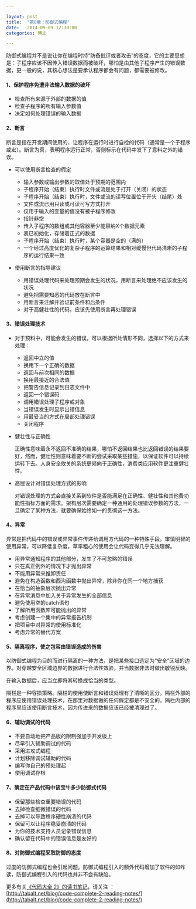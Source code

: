 ```yaml
---

layout: post
title:  "第8章：防御式编程"
date:   2014-09-09 12:30:00
categories: 博文

---
```


防御式编程并不是说让你在编程时持“防备批评或者攻击”的态度，它的主要思想是：子程序应该不因传入错误数据而被破坏，哪怕是由其他子程序产生的错误数据，更一般的说，其核心想法是要承认程序都会有问题，都需要被修改。

#### 1、保护程序免遭非法输入数据的破坏

* 检查所有来源于外部的数据的值
* 检查子程序的所有输入参数值
* 决定如何处理错误的输入数据


#### 2、断言

断言是指在开发期间使用的、让程序在运行时进行自检的代码（通常是一个子程序或宏）。断言为真，表明程序运行正常，否则标示在代码中发下了意料之外的错误。

* 可以使用断言检查的假定

	* 输入参数或输出参数的取值处于预期的范围内
	* 子程序开始（结束）执行时文件或流是处于打开（关闭）的状态
	* 子程序开始（结束）执行时，文件或流的读写位置位于开头（结尾）处
	* 文件或流已用只读或可读可写方式打开
	* 仅用于输入的变量的值没有被子程序修改
	* 指针非空
	* 传入子程序的数组或其他容器至少能容纳X个数据元素
	* 表已初始化，存储着正式的数据
	* 子程序开始（结束）执行时，某个容器是空的（满的）
	* 一个经过高度优化的复杂子程序的运算结果和相对缓慢但代码清晰的子程序的运行结果一致


* 使用断言的指导建议

	* 用错误处理代码来处理预期会发生的状况，用断言来处理绝不应该发生的状况
	* 避免把需要知悉的代码放在断言中
	* 用断言来注解并验证前条件和后条件
	* 对于高健壮性的代码，应该先使用断言再处理错误
	

#### 3、错误处理技术
	

* 对于预料中，可能会发生的错误，可以根据所处情形不同，选择以下的方式来处理：

	* 返回中立的值
	* 换用下一个正确的数据
	* 返回与前次相同的数据
	* 换用最接近的合法值
	* 把警告信息记录到日志文件中
	* 返回一个错误码
	* 调用错误处理子程序或对象
	* 当错误发生时显示出错信息
	* 用最妥当的方式在局部处理错误
	* 关闭程序

* 健壮性与正确性

	正确性意味着永不返回不准确的结果，哪怕不返回结果也比返回错误的结果要好，然而，健壮性则意味着要不断的尝试采取某些措施，以保证软件可以持续运转下去。人身安全攸关的系统更倾向于正确性，消费类应用软件更注重健壮性。
	
	
* 高层设计对错误处理方式的影响

	对错误处理的方式会直接关系到软件是否能满足在正确性、健壮性和其他费功能性指标方面的需求。架构层次需要确定一种通用的处理错误参数的方法，一旦确定了某种方法，就要确保始终如一的贯彻这一方法。
	


#### 4、异常

异常是把代码中的错误或异常事件传递给调用方代码的一种特殊手段。审慎明智的使用异常，可以降低复杂度，草率粗心的使用会让代码变得几乎无法理解。

* 用异常通知程序的其他部分，发生了不可忽略的错误
* 只在真正例外的情况下才抛出异常
* 不能用异常来推卸责任
* 避免在构造函数和西沟函数中抛出异常，除非你在同一个地方捕获
* 在恰当的抽象层次抛出异常
* 在异常消息中加入关于异常发生的全部信息
* 避免使用空的catch语句
* 了解所用函数库可能抛出的异常
* 考虑创建一个集中的异常报告机制
* 把项目中对异常的使用标准化
* 考虑异常的替代方案


#### 5、隔离程序，使之包容由错误造成的伤害


以防御式编程为目的而进行隔离的一种方法，是把某些接口选定为“安全”区域的边界。对穿越安全区域边界的数据进行合法性效验，并当数据非法时做出敏锐反映。

在输入数据后，应当立即将其转换成恰当的类型。

隔栏是一种容损策略。隔栏的使用使断言和错误处理有了清晰的区分。隔栏外部的程序应使用错误处理技术，在那里对数据做的任何假定都是不安全的。隔栏内部的程序里应该使用断言技术，因为传进来的数据应该已经被清理过了。


#### 6、辅助调试的代码

* 不要自动地把产品版的限制强加于开发版上
* 尽早引入辅助调试的代码
* 采用进攻式编程
* 计划移除调试辅助的代码
* 编写你自己的预处理起
* 使用调试存根


#### 7、确定在产品代码中该宝牛多少防御式代码

* 保留那些检查重要错误的代码
* 去掉检查细微错误的代码
* 去掉可以导致程序硬性崩溃的代码
* 保留可以让程序稳妥崩溃的代码
* 为你的技术支持人员记录错误信息
* 确认留在代码中的错误信息是友好的


#### 8、对防御式编程采取防御的态度

过度的防御式编程也会引起问题。防御式编程引入的额外代码增加了软件的如咋读，防御式编程引入的代码也并非不会有缺陷。




更多有关[《代码大全 2》的读书笔记](http://tabalt.net/blog/code-complete-2-reading-notes/)，请关注 ：  
[http://tabalt.net/blog/code-complete-2-reading-notes/](http://tabalt.net/blog/code-complete-2-reading-notes/)




